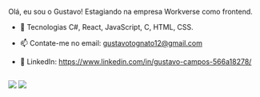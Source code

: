 Olá, eu sou o Gustavo!
Estagiando na empresa Workverse como frontend.


- 📕 Tecnologias C#, React, JavaScript, C, HTML, CSS.

- 📫 Contate-me no email: gustavotognato12@gmail.com

- 💙 LinkedIn: https://www.linkedin.com/in/gustavo-campos-566a18278/



    
  ##
<div> 
  <a href="https://www.instagram.com/gustavofc1202/"target="_blank"><img src="https://img.shields.io/badge/-Instagram-%23E4405F?style=for-the-badge&logo=instagram&logoColor=white" target="_blank"></a>
  <a href="https://www.linkedin.com/in/gustavo-campos-566a18278/" target="_blank"><img src="https://img.shields.io/badge/-LinkedIn-%230077B5?style=for-the-badge&logo=linkedin&logoColor=white" target="_blank"></a> 
</div>
